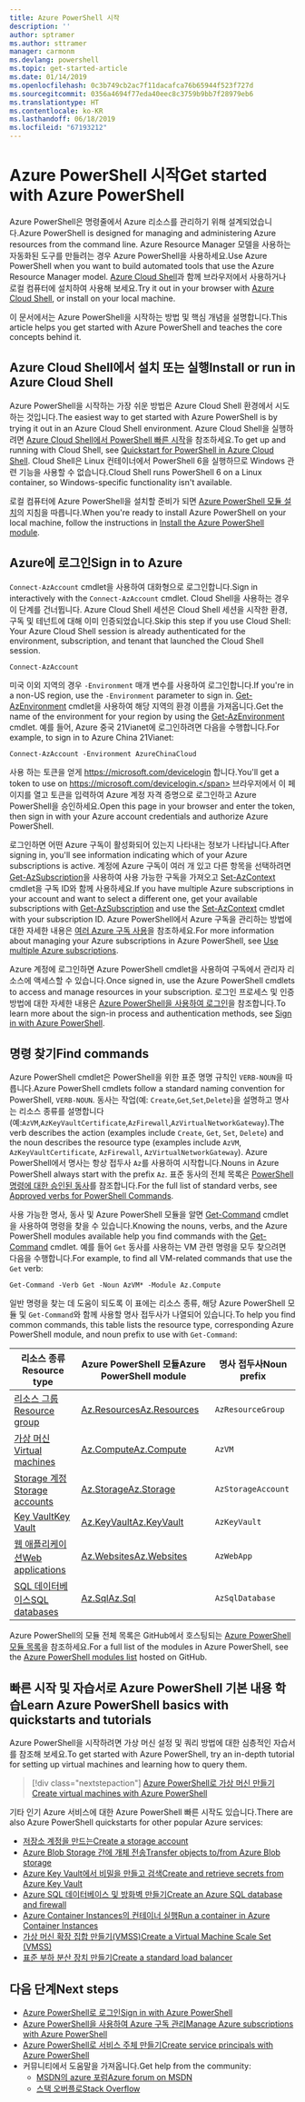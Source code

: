 ```yaml
---
title: Azure PowerShell 시작
description: ''
author: sptramer
ms.author: sttramer
manager: carmonm
ms.devlang: powershell
ms.topic: get-started-article
ms.date: 01/14/2019
ms.openlocfilehash: 0c3b749cb2ac7f11dacafca76b65944f523f727d
ms.sourcegitcommit: 0356a4694f77eda40eec8c3759b9bb7f28979eb6
ms.translationtype: HT
ms.contentlocale: ko-KR
ms.lasthandoff: 06/18/2019
ms.locfileid: "67193212"
---
```

# <a name="get-started-with-azure-powershell"></a><span data-ttu-id="96172-102">Azure PowerShell 시작</span><span class="sxs-lookup"><span data-stu-id="96172-102">Get started with Azure PowerShell</span></span>

<span data-ttu-id="96172-103">Azure PowerShell은 명령줄에서 Azure 리소스를 관리하기 위해 설계되었습니다.</span><span class="sxs-lookup"><span data-stu-id="96172-103">Azure PowerShell is designed for managing and administering Azure resources from the command line.</span></span> <span data-ttu-id="96172-104">Azure Resource Manager 모델을 사용하는 자동화된 도구를 만들려는 경우 Azure PowerShell을 사용하세요.</span><span class="sxs-lookup"><span data-stu-id="96172-104">Use Azure PowerShell when you want to build automated tools that use the Azure Resource Manager model.</span></span>
<span data-ttu-id="96172-105">[Azure Cloud Shell](/azure/cloud-shell/overview)과 함께 브라우저에서 사용하거나 로컬 컴퓨터에 설치하여 사용해 보세요.</span><span class="sxs-lookup"><span data-stu-id="96172-105">Try it out in your browser with [Azure Cloud Shell](/azure/cloud-shell/overview), or install on your local machine.</span></span>

<span data-ttu-id="96172-106">이 문서에서는 Azure PowerShell을 시작하는 방법 및 핵심 개념을 설명합니다.</span><span class="sxs-lookup"><span data-stu-id="96172-106">This article helps you get started with Azure PowerShell and teaches the core concepts behind it.</span></span>

## <a name="install-or-run-in-azure-cloud-shell"></a><span data-ttu-id="96172-107">Azure Cloud Shell에서 설치 또는 실행</span><span class="sxs-lookup"><span data-stu-id="96172-107">Install or run in Azure Cloud Shell</span></span>

<span data-ttu-id="96172-108">Azure PowerShell을 시작하는 가장 쉬운 방법은 Azure Cloud Shell 환경에서 시도하는 것입니다.</span><span class="sxs-lookup"><span data-stu-id="96172-108">The easiest way to get started with Azure PowerShell is by trying it out in an Azure Cloud Shell environment.</span></span>
<span data-ttu-id="96172-109">Azure Cloud Shell을 실행하려면 [Azure Cloud Shell에서 PowerShell 빠른 시작](/azure/cloud-shell/quickstart-powershell)을 참조하세요.</span><span class="sxs-lookup"><span data-stu-id="96172-109">To get up and running with Cloud Shell, see [Quickstart for PowerShell in Azure Cloud Shell](/azure/cloud-shell/quickstart-powershell).</span></span>
<span data-ttu-id="96172-110">Cloud Shell은 Linux 컨테이너에서 PowerShell 6을 실행하므로 Windows 관련 기능을 사용할 수 없습니다.</span><span class="sxs-lookup"><span data-stu-id="96172-110">Cloud Shell runs PowerShell 6 on a Linux container, so Windows-specific functionality isn't available.</span></span>

<span data-ttu-id="96172-111">로컬 컴퓨터에 Azure PowerShell을 설치할 준비가 되면 [Azure PowerShell 모듈 설치](install-az-ps.md)의 지침을 따릅니다.</span><span class="sxs-lookup"><span data-stu-id="96172-111">When you're ready to install Azure PowerShell on your local machine, follow the instructions in [Install the Azure PowerShell module](install-az-ps.md).</span></span>

## <a name="sign-in-to-azure"></a><span data-ttu-id="96172-112">Azure에 로그인</span><span class="sxs-lookup"><span data-stu-id="96172-112">Sign in to Azure</span></span>

<span data-ttu-id="96172-113">`Connect-AzAccount` cmdlet을 사용하여 대화형으로 로그인합니다.</span><span class="sxs-lookup"><span data-stu-id="96172-113">Sign in interactively with the `Connect-AzAccount` cmdlet.</span></span> <span data-ttu-id="96172-114">Cloud Shell을 사용하는 경우 이 단계를 건너뜁니다. Azure Cloud Shell 세션은 Cloud Shell 세션을 시작한 환경, 구독 및 테넌트에 대해 이미 인증되었습니다.</span><span class="sxs-lookup"><span data-stu-id="96172-114">Skip this step if you use Cloud Shell: Your Azure Cloud Shell session is already authenticated for the environment, subscription, and tenant that launched the Cloud Shell session.</span></span>

```azurepowershell-interactive
Connect-AzAccount
```

<span data-ttu-id="96172-115">미국 이외 지역의 경우 `-Environment` 매개 변수를 사용하여 로그인합니다.</span><span class="sxs-lookup"><span data-stu-id="96172-115">If you're in a non-US region, use the `-Environment` parameter to sign in.</span></span> <span data-ttu-id="96172-116">[Get-AzEnvironment](/powershell/module/Az.Accounts/Get-AzEnvironment) cmdlet을 사용하여 해당 지역의 환경 이름을 가져옵니다.</span><span class="sxs-lookup"><span data-stu-id="96172-116">Get the name of the environment for your region by using the [Get-AzEnvironment](/powershell/module/Az.Accounts/Get-AzEnvironment) cmdlet.</span></span> <span data-ttu-id="96172-117">예를 들어, Azure 중국 21Vianet에 로그인하려면 다음을 수행합니다.</span><span class="sxs-lookup"><span data-stu-id="96172-117">For example, to sign in to Azure China 21Vianet:</span></span>

```azurepowershell-interactive
Connect-AzAccount -Environment AzureChinaCloud
```

<span data-ttu-id="96172-118">사용 하는 토큰을 얻게 https://microsoft.com/devicelogin 합니다.</span><span class="sxs-lookup"><span data-stu-id="96172-118">You'll get a token to use on https://microsoft.com/devicelogin.</span></span> <span data-ttu-id="96172-119">브라우저에서 이 페이지를 열고 토큰을 입력하여 Azure 계정 자격 증명으로 로그인하고 Azure PowerShell을 승인하세요.</span><span class="sxs-lookup"><span data-stu-id="96172-119">Open this page in your browser and enter the token, then sign in with your Azure account credentials and authorize Azure PowerShell.</span></span> 

<span data-ttu-id="96172-120">로그인하면 어떤 Azure 구독이 활성화되어 있는지 나타내는 정보가 나타납니다.</span><span class="sxs-lookup"><span data-stu-id="96172-120">After signing in, you'll see information indicating which of your Azure subscriptions is active.</span></span> <span data-ttu-id="96172-121">계정에 Azure 구독이 여러 개 있고 다른 항목을 선택하려면 [Get-AzSubscription](/powershell/module/az.accounts/get-azsubscription)을 사용하여 사용 가능한 구독을 가져오고 [Set-AzContext](/powershell/module/az.accounts/set-azcontext) cmdlet을 구독 ID와 함께 사용하세요.</span><span class="sxs-lookup"><span data-stu-id="96172-121">If you have multiple Azure subscriptions in your account and want to select a different one, get your available subscriptions with [Get-AzSubscription](/powershell/module/az.accounts/get-azsubscription) and use the [Set-AzContext](/powershell/module/az.accounts/set-azcontext) cmdlet with your subscription ID.</span></span>
<span data-ttu-id="96172-122">Azure PowerShell에서 Azure 구독을 관리하는 방법에 대한 자세한 내용은 [여러 Azure 구독 사용](manage-subscriptions-azureps.md)을 참조하세요.</span><span class="sxs-lookup"><span data-stu-id="96172-122">For more information about managing your Azure subscriptions in Azure PowerShell, see [Use multiple Azure subscriptions](manage-subscriptions-azureps.md).</span></span>

<span data-ttu-id="96172-123">Azure 계정에 로그인하면 Azure PowerShell cmdlet을 사용하여 구독에서 관리자 리소스에 액세스할 수 있습니다.</span><span class="sxs-lookup"><span data-stu-id="96172-123">Once signed in, use the Azure PowerShell cmdlets to access and manage resources in your subscription.</span></span> <span data-ttu-id="96172-124">로그인 프로세스 및 인증 방법에 대한 자세한 내용은 [Azure PowerShell을 사용하여 로그인](authenticate-azureps.md)을 참조합니다.</span><span class="sxs-lookup"><span data-stu-id="96172-124">To learn more about the sign-in process and authentication methods, see [Sign in with Azure PowerShell](authenticate-azureps.md).</span></span>

## <a name="find-commands"></a><span data-ttu-id="96172-125">명령 찾기</span><span class="sxs-lookup"><span data-stu-id="96172-125">Find commands</span></span>

<span data-ttu-id="96172-126">Azure PowerShell cmdlet은 PowerShell을 위한 표준 명명 규칙인 `VERB-NOUN`을 따릅니다.</span><span class="sxs-lookup"><span data-stu-id="96172-126">Azure PowerShell cmdlets follow a standard naming convention for PowerShell, `VERB-NOUN`.</span></span> <span data-ttu-id="96172-127">동사는 작업(예: `Create`,`Get`,`Set`,`Delete`)을 설명하고 명사는 리소스 종류를 설명합니다(예:`AzVM`,`AzKeyVaultCertificate`,`AzFirewall`,`AzVirtualNetworkGateway`).</span><span class="sxs-lookup"><span data-stu-id="96172-127">The verb describes the action (examples include `Create`, `Get`, `Set`, `Delete`) and the noun describes the resource type (examples include `AzVM`, `AzKeyVaultCertificate`, `AzFirewall`, `AzVirtualNetworkGateway`).</span></span> <span data-ttu-id="96172-128">Azure PowerShell에서 명사는 항상 접두사 `Az`를 사용하여 시작합니다.</span><span class="sxs-lookup"><span data-stu-id="96172-128">Nouns in Azure PowerShell always start with the prefix `Az`.</span></span> <span data-ttu-id="96172-129">표준 동사의 전체 목록은 [PowerShell 명령에 대한 승인된 동사](/powershell/developer/cmdlet/approved-verbs-for-windows-powershell-commands)를 참조합니다.</span><span class="sxs-lookup"><span data-stu-id="96172-129">For the full list of standard verbs, see [Approved verbs for PowerShell Commands](/powershell/developer/cmdlet/approved-verbs-for-windows-powershell-commands).</span></span>

<span data-ttu-id="96172-130">사용 가능한 명사, 동사 및 Azure PowerShell 모듈을 알면 [Get-Command](/powershell/module/microsoft.powershell.core/get-command) cmdlet을 사용하여 명령을 찾을 수 있습니다.</span><span class="sxs-lookup"><span data-stu-id="96172-130">Knowing the nouns, verbs, and the Azure PowerShell modules available help you find commands with the [Get-Command](/powershell/module/microsoft.powershell.core/get-command) cmdlet.</span></span> <span data-ttu-id="96172-131">예를 들어 `Get` 동사를 사용하는 VM 관련 명령을 모두 찾으려면 다음을 수행합니다.</span><span class="sxs-lookup"><span data-stu-id="96172-131">For example, to find all VM-related commands that use the `Get` verb:</span></span>

```powershell-interactive
Get-Command -Verb Get -Noun AzVM* -Module Az.Compute
```

<span data-ttu-id="96172-132">일반 명령을 찾는 데 도움이 되도록 이 표에는 리소스 종류, 해당 Azure PowerShell 모듈 및 `Get-Command`와 함께 사용할 명사 접두사가 나열되어 있습니다.</span><span class="sxs-lookup"><span data-stu-id="96172-132">To help you find common commands, this table lists the resource type, corresponding Azure PowerShell module, and noun prefix to use with `Get-Command`:</span></span>

| <span data-ttu-id="96172-133">리소스 종류</span><span class="sxs-lookup"><span data-stu-id="96172-133">Resource type</span></span> | <span data-ttu-id="96172-134">Azure PowerShell 모듈</span><span class="sxs-lookup"><span data-stu-id="96172-134">Azure PowerShell module</span></span> | <span data-ttu-id="96172-135">명사 접두사</span><span class="sxs-lookup"><span data-stu-id="96172-135">Noun prefix</span></span> |
|---------------|-------------------------|----------------|
| [<span data-ttu-id="96172-136">리소스 그룹</span><span class="sxs-lookup"><span data-stu-id="96172-136">Resource group</span></span>](/azure/azure-resource-manager/resource-group-overview) | [<span data-ttu-id="96172-137">Az.Resources</span><span class="sxs-lookup"><span data-stu-id="96172-137">Az.Resources</span></span>](/powershell/module/az.resources#resources) | `AzResourceGroup` |
| [<span data-ttu-id="96172-138">가상 머신</span><span class="sxs-lookup"><span data-stu-id="96172-138">Virtual machines</span></span>](/azure/virtual-machines) | [<span data-ttu-id="96172-139">Az.Compute</span><span class="sxs-lookup"><span data-stu-id="96172-139">Az.Compute</span></span>](/powershell/module/az.compute#virtual_machines) | `AzVM` |
| [<span data-ttu-id="96172-140">Storage 계정</span><span class="sxs-lookup"><span data-stu-id="96172-140">Storage accounts</span></span>](/azure/storage/common/storage-introduction) | [<span data-ttu-id="96172-141">Az.Storage</span><span class="sxs-lookup"><span data-stu-id="96172-141">Az.Storage</span></span>](/powershell/module/az.storage/) | `AzStorageAccount` |
| [<span data-ttu-id="96172-142">Key Vault</span><span class="sxs-lookup"><span data-stu-id="96172-142">Key Vault</span></span>](/azure/key-vault/key-vault-whatis) | [<span data-ttu-id="96172-143">Az.KeyVault</span><span class="sxs-lookup"><span data-stu-id="96172-143">Az.KeyVault</span></span>](/powershell/module/az.keyvault) | `AzKeyVault` |
| [<span data-ttu-id="96172-144">웹 애플리케이션</span><span class="sxs-lookup"><span data-stu-id="96172-144">Web applications</span></span>](/azure/app-service) | [<span data-ttu-id="96172-145">Az.Websites</span><span class="sxs-lookup"><span data-stu-id="96172-145">Az.Websites</span></span>](/powershell/module/az.websites) | `AzWebApp` |
| [<span data-ttu-id="96172-146">SQL 데이터베이스</span><span class="sxs-lookup"><span data-stu-id="96172-146">SQL databases</span></span>](/azure/sql-database) | [<span data-ttu-id="96172-147">Az.Sql</span><span class="sxs-lookup"><span data-stu-id="96172-147">Az.Sql</span></span>](/powershell/module/az.sql) | `AzSqlDatabase` |

<span data-ttu-id="96172-148">Azure PowerShell의 모듈 전체 목록은 GitHub에서 호스팅되는 [Azure PowerShell 모듈 목록](https://github.com/Azure/azure-powershell/blob/master/documentation/azure-powershell-modules.md)을 참조하세요.</span><span class="sxs-lookup"><span data-stu-id="96172-148">For a full list of the modules in Azure PowerShell, see the [Azure PowerShell modules list](https://github.com/Azure/azure-powershell/blob/master/documentation/azure-powershell-modules.md) hosted on GitHub.</span></span>

## <a name="learn-azure-powershell-basics-with-quickstarts-and-tutorials"></a><span data-ttu-id="96172-149">빠른 시작 및 자습서로 Azure PowerShell 기본 내용 학습</span><span class="sxs-lookup"><span data-stu-id="96172-149">Learn Azure PowerShell basics with quickstarts and tutorials</span></span>

<span data-ttu-id="96172-150">Azure PowerShell을 시작하려면 가상 머신 설정 및 쿼리 방법에 대한 심층적인 자습서를 참조해 보세요.</span><span class="sxs-lookup"><span data-stu-id="96172-150">To get started with Azure PowerShell, try an in-depth tutorial for setting up virtual machines and learning how to query them.</span></span>

> [!div class="nextstepaction"]
> [<span data-ttu-id="96172-151">Azure PowerShell로 가상 머신 만들기</span><span class="sxs-lookup"><span data-stu-id="96172-151">Create virtual machines with Azure PowerShell</span></span>](azureps-vm-tutorial.yml)

<span data-ttu-id="96172-152">기타 인기 Azure 서비스에 대한 Azure PowerShell 빠른 시작도 있습니다.</span><span class="sxs-lookup"><span data-stu-id="96172-152">There are also Azure PowerShell quickstarts for other popular Azure services:</span></span>

* [<span data-ttu-id="96172-153">저장소 계정을 만드는</span><span class="sxs-lookup"><span data-stu-id="96172-153">Create a storage account</span></span>](/azure/storage/common/storage-quickstart-create-account?tabs=azure-powershell)
* [<span data-ttu-id="96172-154">Azure Blob Storage 간에 개체 전송</span><span class="sxs-lookup"><span data-stu-id="96172-154">Transfer objects to/from Azure Blob storage</span></span>](/azure/storage/blobs/storage-quickstart-blobs-powershell)
* [<span data-ttu-id="96172-155">Azure Key Vault에서 비밀을 만들고 검색</span><span class="sxs-lookup"><span data-stu-id="96172-155">Create and retrieve secrets from Azure Key Vault</span></span>](/azure/key-vault/quick-create-powershell)
* [<span data-ttu-id="96172-156">Azure SQL 데이터베이스 및 방화벽 만들기</span><span class="sxs-lookup"><span data-stu-id="96172-156">Create an Azure SQL database and firewall</span></span>](/azure/sql-database/scripts/sql-database-create-and-configure-database-powershell)
* [<span data-ttu-id="96172-157">Azure Container Instances의 컨테이너 실행</span><span class="sxs-lookup"><span data-stu-id="96172-157">Run a container in Azure Container Instances</span></span>](/azure/container-instances/container-instances-quickstart-powershell)
* [<span data-ttu-id="96172-158">가상 머신 확장 집합 만들기(VMSS)</span><span class="sxs-lookup"><span data-stu-id="96172-158">Create a Virtual Machine Scale Set (VMSS)</span></span>](/azure/virtual-machine-scale-sets/quick-create-powershell)
* [<span data-ttu-id="96172-159">표준 부하 분산 장치 만들기</span><span class="sxs-lookup"><span data-stu-id="96172-159">Create a standard load balancer</span></span>](/azure/load-balancer/quickstart-create-standard-load-balancer-powershell)

## <a name="next-steps"></a><span data-ttu-id="96172-160">다음 단계</span><span class="sxs-lookup"><span data-stu-id="96172-160">Next steps</span></span>

* [<span data-ttu-id="96172-161">Azure PowerShell로 로그인</span><span class="sxs-lookup"><span data-stu-id="96172-161">Sign in with Azure PowerShell</span></span>](authenticate-azureps.md)
* [<span data-ttu-id="96172-162">Azure PowerShell을 사용하여 Azure 구독 관리</span><span class="sxs-lookup"><span data-stu-id="96172-162">Manage Azure subscriptions with Azure PowerShell</span></span>](manage-subscriptions-azureps.md)
* [<span data-ttu-id="96172-163">Azure PowerShell로 서비스 주체 만들기</span><span class="sxs-lookup"><span data-stu-id="96172-163">Create service principals with Azure PowerShell</span></span>](create-azure-service-principal-azureps.md)
* <span data-ttu-id="96172-164">커뮤니티에서 도움말을 가져옵니다.</span><span class="sxs-lookup"><span data-stu-id="96172-164">Get help from the community:</span></span>
  * [<span data-ttu-id="96172-165">MSDN의 azure 포럼</span><span class="sxs-lookup"><span data-stu-id="96172-165">Azure forum on MSDN</span></span>](http://go.microsoft.com/fwlink/p/?LinkId=320212)
  * [<span data-ttu-id="96172-166">스택 오버플로</span><span class="sxs-lookup"><span data-stu-id="96172-166">Stack Overflow</span></span>](http://go.microsoft.com/fwlink/?LinkId=320213)
